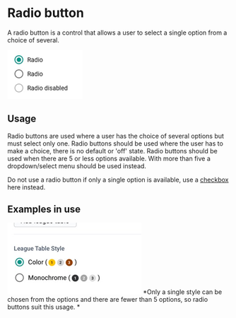 # Radio button
A radio button is a control that allows a user to select a single option from a choice of several.

![](../images/radio-buttons.jpg)

## Usage
Radio buttons are used where a user has the choice of several options but must select only one. Radio buttons should be used where the user has to make a choice, there is no default or 'off' state. Radio buttons should be used when there are 5 or less options available. With more than five a dropdown/select menu should be used instead.

Do not use a radio button if only a single option is available, use a [checkbox](checkbox.md) here instead.

## Examples in use

![](../images/radio-example.jpg)
*Only a single style can be chosen from the options and there are fewer than 5 options, so radio buttons suit this usage. *
